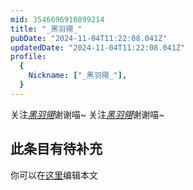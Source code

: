 ```yaml
---
mid: 3546696910899214
title: "_黑羽翎_"
pubDate: "2024-11-04T11:22:08.041Z"
updatedDate: "2024-11-04T11:22:08.041Z"
profile:
  {
    Nickname: ["_黑羽翎_"],
  }
---
```


关注[_黑羽翎_](https://space.bilibili.com/3546696910899214)谢谢喵~ 关注[_黑羽翎_](https://space.bilibili.com/3546696910899214)谢谢喵~

## 此条目有待补充
你可以在[这里](https://github.com/Yuhanawa/VTuber.ICU/edit/master/src/content/v/_黑羽翎_/index.md)编辑本文
